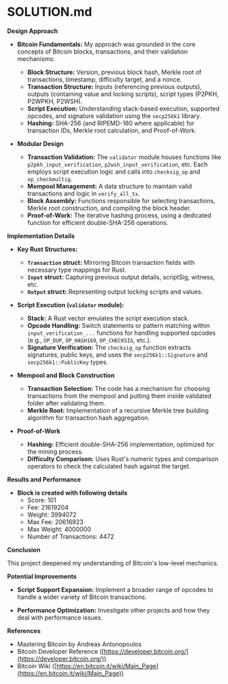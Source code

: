 # SOLUTION.md

**Design Approach**

- **Bitcoin Fundamentals:** My approach was grounded in the core concepts of Bitcoin blocks, transactions, and their validation mechanisms:

  - **Block Structure:** Version, previous block hash, Merkle root of transactions, timestamp, difficulty target, and a nonce.
  - **Transaction Structure:** Inputs (referencing previous outputs), outputs (containing value and locking scripts), script types (P2PKH, P2WPKH, P2WSH).
  - **Script Execution:** Understanding stack-based execution, supported opcodes, and signature validation using the `secp256k1` library.
  - **Hashing:** SHA-256 (and RIPEMD-160 where applicable) for transaction IDs, Merkle root calculation, and Proof-of-Work.

- **Modular Design**
  - **Transaction Validation:** The `validator` module houses functions like `p2pkh_input_verification`, `p2wsh_input_verification`, etc. Each employs script execution logic and calls into `checksig_op` and `op_checkmultig`.
  - **Mempool Management:** A data structure to maintain valid transactions and logic in `verify_all_tx`.
  - **Block Assembly:** Functions responsible for selecting transactions, Merkle root construction, and compiling the block header.
  - **Proof-of-Work:** The iterative hashing process, using a dedicated function for efficient double-SHA-256 operations.

**Implementation Details**

- **Key Rust Structures:**

  - **`Transaction` struct:** Mirroring Bitcoin transaction fields with necessary type mappings for Rust.
  - **`Input` struct:** Capturing previous output details, scriptSig, witness, etc.
  - **`Output` struct:** Representing output locking scripts and values.

- **Script Execution (`validator` module):**

  - **Stack:** A Rust vector emulates the script execution stack.
  - **Opcode Handling:** Switch statements or pattern matching within `input_verification_...` functions for handling supported opcodes (e.g., `OP_DUP`, `OP_HASH160`, `OP_CHECKSIG`, etc.).
  - **Signature Verification:** The `checksig_op` function extracts signatures, public keys, and uses the `secp256k1::Signature` and `secp256k1::PublicKey` types.

- **Mempool and Block Construction**

  - **Transaction Selection:** The code has a mechanism for choosing transactions from the mempool and putting them inside validated folder after validating them.
  - **Merkle Root:** Implementation of a recursive Merkle tree building algorithm for transaction hash aggregation.

- **Proof-of-Work**
  - **Hashing:** Efficient double-SHA-256 implementation, optimized for the mining process.
  - **Difficulty Comparison:** Uses Rust's numeric types and comparison operators to check the calculated hash against the target.

**Results and Performance**

- **Block is created with following details**
  - Score: 101
  - Fee: 21619204
  - Weight: 3994072
  - Max Fee: 20616923
  - Max Weight: 4000000
  - Number of Transactions: 4472

**Conclusion**

This project deepened my understanding of Bitcoin's low-level mechanics.

**Potential Improvements**

- **Script Support Expansion:** Implement a broader range of opcodes to handle a wider variety of Bitcoin transactions.

- **Performance Optimization:** Investigate other projects and how they deal with performance issues.

**References**

- Mastering Bitcoin by Andreas Antonopoulos
- Bitcoin Developer Reference ([https://developer.bitcoin.org/](https://developer.bitcoin.org/))
- Bitcoin Wiki ([https://en.bitcoin.it/wiki/Main_Page](https://en.bitcoin.it/wiki/Main_Page))
